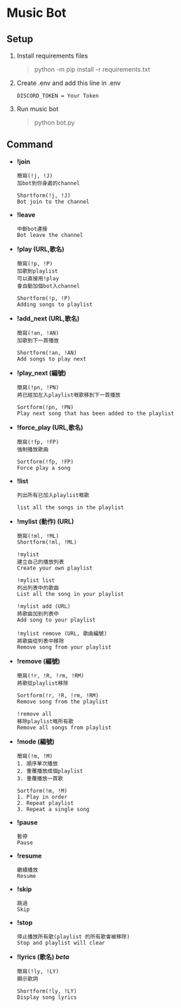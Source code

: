# Music Bot

## Setup

1. Install requirements files
    > python -m pip install -r requirements.txt

2. Create .env and add this line in .env
    ```
    DISCORD_TOKEN = Your Token
    ```

3. Run music bot
    > python bot.py

## Command

- **!join**
    ```
    簡寫(!j, !J)
    加bot到你身處的channel

    Shortform(!j, !J)
    Bot join to the channel
    ```

- **!leave**
    ```
    中斷bot連接
    Bot leave the channel
    ```

- **!play (URL,歌名)**
    ```
    簡寫(!p, !P)
    加歌到playlist
    可以直接用!play
    會自動加個bot入channel

    Shortform(!p, !P)
    Adding songs to playlist
    ```

- **!add_next (URL,歌名)**
    ```
    簡寫(!an, !AN)
    加歌到下一首播放

    Shortform(!an, !AN)
    Add songs to play next
    ```

- **!play_next (編號)**
    ```
    簡寫(!pn, !PN)
    將已經加左入playlist嘅歌移到下一首播放

    Sortform(!pn, !PN)
    Play next song that has been added to the playlist
    ```

- **!force_play (URL,歌名)**
    ```
    簡寫(!fp, !FP)
    強制播放歌曲

    Sortform(!fp, !FP)
    Force play a song
    ```

- **!list**
    ```
    列出所有已加入playlist嘅歌

    list all the songs in the playlist
    ```

- **!mylist (動作) (URL)**
    ```
    簡寫(!ml, !ML)
    Shortform(!ml, !ML)

    !mylist
    建立自己的播放列表
    Create your own playlist

    !mylist list
    列出列表中的歌曲
    List all the song in your playlist

    !mylist add (URL)
    將歌曲加到列表中
    Add song to your playlist

    !mylist remove (URL, 歌曲編號)
    將歌曲從列表中移除
    Remove song from your playlist
    ```

- **!remove (編號)**
    ```
    簡寫(!r, !R, !rm, !RM)
    將歌從playlist移除

    Sortform(!r, !R, !rm, !RM)
    Remove song from the playlist

    !remove all
    移除playlist嘅所有歌
    Remove all songs from playlist
    ```

- **!mode (編號)**
    ```
    簡寫(!m, !M)
    1. 順序單次播放
    2. 重覆播放成個playlist
    3. 重覆播放一首歌

    Sortform(!m, !M)
    1. Play in order
    2. Repeat playlist
    3. Repeat a single song
    ```

- **!pause**
    ```
    暫停
    Pause
    ```

- **!resume**
    ```
    繼續播放
    Resume
    ```

- **!skip**
    ```
    跳過
    Skip
    ```

- **!stop**
    ```
    停止播放所有歌(playlist 的所有歌會被移除)
    Stop and playlist will clear
    ```

- **!lyrics (歌名) _beta_**
    ```
    簡寫(!ly, !LY)
    顯示歌詞

    Shortform(!ly, !LY)
    Display song lyrics
    ```